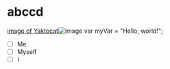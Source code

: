 # abccd


[image of Yaktocat](https://octodex.github.com/images/yaktocat.png)![image](https://github.com/Nived-13/markdown/assets/142505368/90fbe586-c4a8-488f-9779-f9685aff7845)
var myVar = "Hello, world!";
- [ ] Me
- [ ] Myself
- [ ] I
